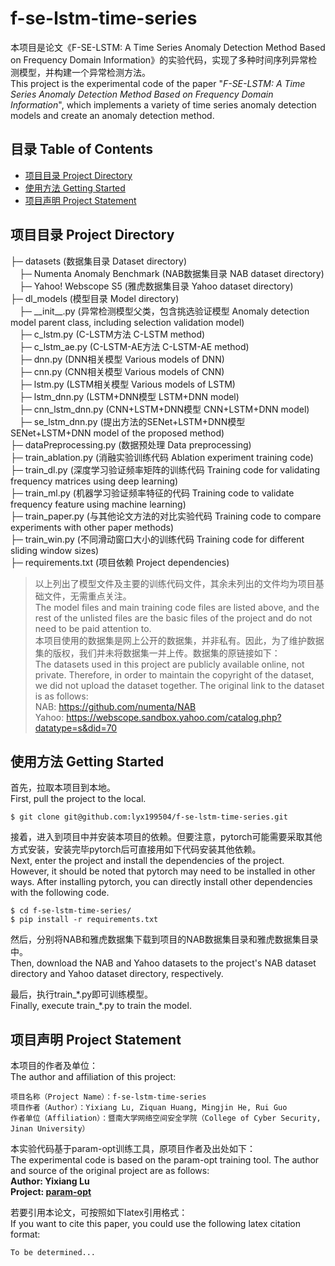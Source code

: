 # f-se-lstm-time-series
本项目是论文《F-SE-LSTM: A Time Series Anomaly Detection Method Based on Frequency Domain Information》的实验代码，实现了多种时间序列异常检测模型，并构建一个异常检测方法。<br>
This project is the experimental code of the paper "*F-SE-LSTM: A Time Series Anomaly Detection Method Based on Frequency Domain Information*", which implements a variety of time series anomaly detection models and create an anomaly detection method.

## 目录 Table of Contents

- [项目目录 Project Directory](#项目目录-project-directory)
- [使用方法 Getting Started](#使用方法-getting-started)
- [项目声明 Project Statement](#项目声明-project-statement)

<h2 id="project">项目目录 Project Directory</h2>

├─ datasets (数据集目录 Dataset directory)<br>
&emsp;├─ Numenta Anomaly Benchmark (NAB数据集目录 NAB dataset directory)<br>
&emsp;├─ Yahoo! Webscope S5 (雅虎数据集目录 Yahoo dataset directory)<br>
├─ dl_models (模型目录 Model directory) <br>
&emsp;├─ \_\_init\_\_.py (异常检测模型父类，包含挑选验证模型 Anomaly detection model parent class, including selection validation model)<br>
&emsp;├─ c_lstm.py (C-LSTM方法 C-LSTM method)<br>
&emsp;├─ c_lstm_ae.py (C-LSTM-AE方法 C-LSTM-AE method)<br>
&emsp;├─ dnn.py (DNN相关模型 Various models of DNN)<br>
&emsp;├─ cnn.py (CNN相关模型 Various models of CNN)<br>
&emsp;├─ lstm.py (LSTM相关模型 Various models of LSTM)<br>
&emsp;├─ lstm_dnn.py (LSTM+DNN模型 LSTM+DNN model)<br>
&emsp;├─ cnn_lstm_dnn.py (CNN+LSTM+DNN模型 CNN+LSTM+DNN model)<br>
&emsp;├─ se_lstm_dnn.py (提出方法的SENet+LSTM+DNN模型 SENet+LSTM+DNN model of the proposed method)<br>
├─ dataPreprocessing.py (数据预处理 Data preprocessing)<br>
├─ train_ablation.py (消融实验训练代码 Ablation experiment training code)<br>
├─ train_dl.py (深度学习验证频率矩阵的训练代码 Training code for validating frequency matrices using deep learning)<br>
├─ train_ml.py (机器学习验证频率特征的代码 Training code to validate frequency feature using machine learning)<br>
├─ train_paper.py (与其他论文方法的对比实验代码 Training code to compare experiments with other paper methods)<br>
├─ train_win.py (不同滑动窗口大小的训练代码 Training code for different sliding window sizes)<br>
├─ requirements.txt (项目依赖 Project dependencies)<br>

> 以上列出了模型文件及主要的训练代码文件，其余未列出的文件均为项目基础文件，无需重点关注。<br>
> The model files and main training code files are listed above, and the rest of the unlisted files are the basic files of the project and do not need to be paid attention to.<br>
> 本项目使用的数据集是网上公开的数据集，并非私有。因此，为了维护数据集的版权，我们并未将数据集一并上传。数据集的原链接如下：<br>
> The datasets used in this project are publicly available online, not private. Therefore, in order to maintain the copyright of the dataset, we did not upload the dataset together. The original link to the dataset is as follows:<br>
> NAB: https://github.com/numenta/NAB<br>
> Yahoo: https://webscope.sandbox.yahoo.com/catalog.php?datatype=s&did=70

<h2 id="get-start">使用方法 Getting Started</h2>

首先，拉取本项目到本地。<br>
First, pull the project to the local.

    $ git clone git@github.com:lyx199504/f-se-lstm-time-series.git

接着，进入到项目中并安装本项目的依赖。但要注意，pytorch可能需要采取其他方式安装，安装完毕pytorch后可直接用如下代码安装其他依赖。<br>
Next, enter the project and install the dependencies of the project. However, it should be noted that pytorch may need to be installed in other ways. After installing pytorch, you can directly install other dependencies with the following code.

    $ cd f-se-lstm-time-series/
    $ pip install -r requirements.txt

然后，分别将NAB和雅虎数据集下载到项目的NAB数据集目录和雅虎数据集目录中。<br>
Then, download the NAB and Yahoo datasets to the project's NAB dataset directory and Yahoo dataset directory, respectively.

最后，执行train\_\*.py即可训练模型。<br>
Finally, execute train\_\*.py to train the model.

<h2 id="statement">项目声明 Project Statement</h2>

本项目的作者及单位：<br>
The author and affiliation of this project:

    项目名称（Project Name）：f-se-lstm-time-series
    项目作者（Author）：Yixiang Lu, Ziquan Huang, Mingjin He, Rui Guo
    作者单位（Affiliation）：暨南大学网络空间安全学院（College of Cyber Security, Jinan University）

本实验代码基于param-opt训练工具，原项目作者及出处如下：<br>
The experimental code is based on the param-opt training tool. The author and source of the original project are as follows:<br>
**Author: Yixiang Lu**<br>
**Project: [param-opt](https://github.com/lyx199504/param-opt)**

若要引用本论文，可按照如下latex引用格式：<br>
If you want to cite this paper, you could use the following latex citation format:

    To be determined...

